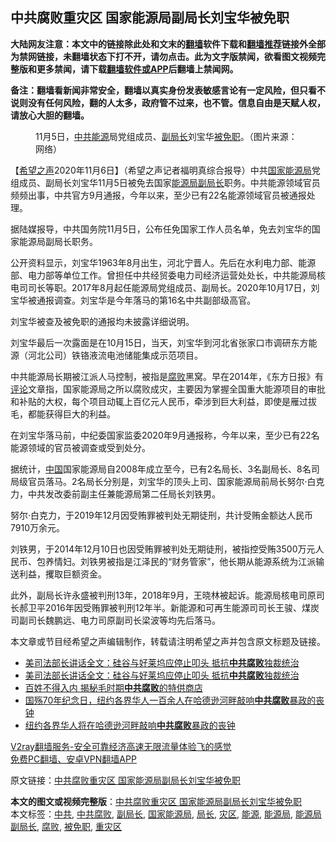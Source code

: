  <h2>中共腐败重灾区 国家能源局副局长刘宝华被免职</h2> <p class="notice"><b>大陆网友注意：本文中的链接除此处和文末的<a href="https://github.com/bannedbook/fanqiang" >翻墙</a>软件下载和<a href="https://github.com/killgcd/justmysocks/blob/master/README.md">翻墙推荐</a>链接外全部为禁网链接，未翻墙状态下打不开，请勿点击。此为文字版禁闻，欲看图文视频完整版和更多禁闻，请下载<a href="https://github.com/bannedbook/fanqiang">翻墙软件或APP</a>后翻墙上禁闻网。</p><p>备注：翻墙看新闻非常安全，翻墙以真实身份发表敏感言论有一定风险，但只看不说则没有任何风险，翻的人太多，政府管不过来，也不管。信息自由是天赋人权，请放心大胆的翻墙。</b></p>  <div class="entry"> <figure><figcaption>11月5日，<a href="https://www.bannedbook.org/bnews/tag/%e4%b8%ad%e5%85%b1/" class="st_tag internal_tag" rel="tag" title="标签 中共 下的日志">中共</a><a href="https://www.bannedbook.org/bnews/tag/%E8%83%BD%E6%BA%90/" class="st_tag internal_tag" rel="tag" title="标签 能源 下的日志">能源</a>局党组成员、<a href="https://www.bannedbook.org/bnews/tag/%e5%89%af%e5%b1%80%e9%95%bf/" class="st_tag internal_tag" rel="tag" title="标签 副局长 下的日志">副局长</a>刘宝华<a href="https://www.bannedbook.org/bnews/tag/%E8%A2%AB%E5%85%8D%E8%81%8C/" class="st_tag internal_tag" rel="tag" title="标签 被免职 下的日志">被免职</a>。（图片来源：网络）</figcaption></figure> <p>【<span class='wp_keywordlink_affiliate'><a href="https://www.soundofhope.org" title="希望之声" target="_blank">希望之声</a></span>2020年11月6日】（希望之声记者福明真综合报导）中共<a href="https://www.bannedbook.org/bnews/tag/%E5%9B%BD%E5%AE%B6%E8%83%BD%E6%BA%90%E5%B1%80/" class="st_tag internal_tag" rel="tag" title="标签 国家能源局 下的日志">国家能源局</a>党组成员、副局长刘宝华11月5日被免去国家<a href="https://www.bannedbook.org/bnews/tag/%E8%83%BD%E6%BA%90%E5%B1%80%E5%89%AF%E5%B1%80%E9%95%BF/" class="st_tag internal_tag" rel="tag" title="标签 能源局副局长 下的日志">能源局副局长</a>职务。中共能源领域官员频频出事，中共官方9月通报，今年以来，至少已有22名能源领域官员被通报处理。</p> <p>据陆媒报导，中共国务院11月5日，公布任免国家工作人员名单，免去刘宝华的国家能源局副局长职务。</p> <p>公开资料显示，刘宝华1963年8月出生，河北宁晋人。先后在水利电力部、能源部、电力部等单位工作。曾担任中共经贸委电力司经济运营处处长，中共能源局核电司司长等职。2017年8月起任能源局党组成员、副局长。2020年10月17日，刘宝华被通报调查。刘宝华是今年落马的第16名中共副部级高官。</p> <p>刘宝华被查及被免职的通报均未披露详细说明。</p>  <p>刘宝华最后一次露面是在10月15日，当天，刘宝华到河北省张家口市调研东方能源（河北公司）铁铬液流电池储能集成示范项目。</p> <p>中共能源局长期被江派人马控制，被指是<a href="https://www.bannedbook.org/bnews/tag/%e8%85%90%e8%b4%a5/" class="st_tag internal_tag" rel="tag" title="标签 腐败 下的日志">腐败</a>黑窝。早在2014年，《东方日报》有<span class='wp_keywordlink_affiliate'><a href="https://www.bannedbook.org/bnews/comments/" title="新闻评论" target="_blank">评论</a></span>文章指，国家能源局之所以腐败成灾，主要因为掌握全国重大能源项目的审批和补贴的大权，每个项目动辄上百亿元人民币，牵涉到巨大利益，即使是雁过拔毛，都能获得巨大的利益。</p> <p>在刘宝华落马前，中纪委国家监委2020年9月通报称，今年以来，至少已有22名能源领域的官员被调查或受到处分。</p> <p>据统计，<span class='wp_keywordlink_affiliate'><a href="https://www.bannedbook.org/" title="中国" target="_blank">中国</a></span>国家能源局自2008年成立至今，已有2名局长、3名副局长、8名司局级官员落马。2名局长分别是，刘宝华的顶头上司、国家能源局前局长努尔‧白克力，中共发改委前副主任兼能源局第二任局长刘铁男。</p>  <p>努尔‧白克力，于2019年12月因受贿罪被判处无期徒刑，共计受贿金额达人民币7910万余元。</p> <p>刘铁男，于2014年12月10日也因受贿罪被判处无期徒刑，被指控受贿3500万元人民币、包养情妇。刘铁男被指是江泽民的“财务管家”，他长期从能源系统为江派输送利益，攫取巨额资金。</p> <p>此外，副局长许永盛被判刑13年，2018年9月，王晓林被起诉。能源局核电司原司长郝卫平2016年因受贿罪被判刑12年半。新能源和可再生能源司司长王骏、煤炭司副司长魏鹏远、电力司原副司长梁波等均先后落马。</p> <p>本文章或节目经希望之声编辑制作，转载请注明希望之声并包含原文标题及链接。</p>  <ul class='op-related-articles' title='相关阅读'> <li><a href='https://www.bannedbook.org/bnews/baitai/20200717/1362289.html' target='_blank'>美司法部长讲话全文&#65306;硅谷与好莱坞应停止叩头 抵抗<b>中共腐败</b>独裁统治</a></li> <li><a href='https://www.bannedbook.org/bnews/headline/20200717/1362131.html' target='_blank'>美司法部长讲话全文：硅谷与好莱坞应停止叩头 抵抗<b>中共腐败</b>独裁统治</a></li> <li><a href='https://www.bannedbook.org/bnews/lifebaike/20200711/1358994.html' target='_blank'>百姓不得入内 揭秘毛时期<b>中共腐败</b>的特供商店</a></li> <li><a href='https://www.bannedbook.org/bnews/baitai/20191121/1227600.html' target='_blank'>国殇70年纪念日，纽约各界华人一百余人在哈德逊河畔敲响<b>中共腐败</b>暴政的丧钟</a></li> <li><a href='https://www.bannedbook.org/bnews/baitai/20190928/1198631.html' target='_blank'>纽约各界华人将在哈德逊河畔敲响<b>中共腐败</b>暴政的丧钟</a></li> </ul> <p class="texttj"> <a href="https://www.bannedbook.org/forum23/topic22702.html" target="_blank">V2ray翻墙服务-安全可靠经济高速无限流量体验飞的感觉</a><br/> <a href="https://github.com/bannedbook/fanqiang/wiki/%E7%A6%81%E9%97%BB%E7%BD%91%E5%AE%89%E5%8D%93%E7%BF%BB%E5%A2%99%E6%96%B0%E9%97%BBAPP" target="_blank">免费PC翻墙、安卓VPN翻墙APP</a></p><p>原文链接：<a class="src_link"  href="https://www.soundofhope.org/post/439960" target="_blank">中共腐败重灾区 国家能源局副局长刘宝华被免职</a></p><a name='sharetosocial'></a>       <div><b>本文的图文或视频完整版</b>：<a href='https://www.bannedbook.org/bnews/comments/20201106/1426829.html'>中共腐败重灾区 国家能源局副局长刘宝华被免职</a></div>  </div><!--END ENTRY--> <div class="postfooter"> <div>本文标签：<a href="https://www.bannedbook.org/bnews/tag/%e4%b8%ad%e5%85%b1/" rel="tag">中共</a>, <a href="https://www.bannedbook.org/bnews/tag/%e4%b8%ad%e5%85%b1%e8%85%90%e8%b4%a5/" rel="tag">中共腐败</a>, <a href="https://www.bannedbook.org/bnews/tag/%e5%89%af%e5%b1%80%e9%95%bf/" rel="tag">副局长</a>, <a href="https://www.bannedbook.org/bnews/tag/%E5%9B%BD%E5%AE%B6%E8%83%BD%E6%BA%90%E5%B1%80/" rel="tag">国家能源局</a>, <a href="https://www.bannedbook.org/bnews/tag/%E5%B1%80%E9%95%BF/" rel="tag">局长</a>, <a href="https://www.bannedbook.org/bnews/tag/%E7%81%BE%E5%8C%BA/" rel="tag">灾区</a>, <a href="https://www.bannedbook.org/bnews/tag/%E8%83%BD%E6%BA%90/" rel="tag">能源</a>, <a href="https://www.bannedbook.org/bnews/tag/%E8%83%BD%E6%BA%90%E5%B1%80/" rel="tag">能源局</a>, <a href="https://www.bannedbook.org/bnews/tag/%E8%83%BD%E6%BA%90%E5%B1%80%E5%89%AF%E5%B1%80%E9%95%BF/" rel="tag">能源局副局长</a>, <a href="https://www.bannedbook.org/bnews/tag/%e8%85%90%e8%b4%a5/" rel="tag">腐败</a>, <a href="https://www.bannedbook.org/bnews/tag/%E8%A2%AB%E5%85%8D%E8%81%8C/" rel="tag">被免职</a>, <a href="https://www.bannedbook.org/bnews/tag/%E9%87%8D%E7%81%BE%E5%8C%BA/" rel="tag">重灾区</a></div>  </div><!--END POSTFOOTER--> 